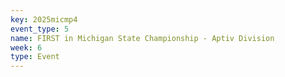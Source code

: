 ```yaml
---
key: 2025micmp4
event_type: 5
name: FIRST in Michigan State Championship - Aptiv Division
week: 6
type: Event
---
```

